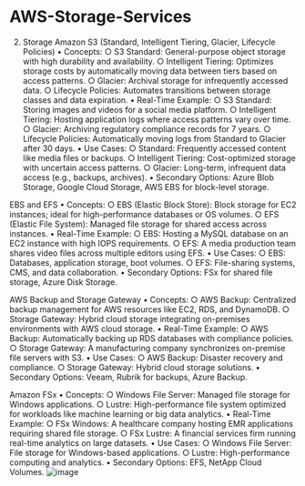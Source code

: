 # AWS-Storage-Services

2. Storage
Amazon S3 (Standard, Intelligent Tiering, Glacier, Lifecycle Policies)
	• Concepts:
		○ S3 Standard: General-purpose object storage with high durability and availability.
		○ Intelligent Tiering: Optimizes storage costs by automatically moving data between tiers based on access patterns.
		○ Glacier: Archival storage for infrequently accessed data.
		○ Lifecycle Policies: Automates transitions between storage classes and data expiration.
	• Real-Time Example:
		○ S3 Standard: Storing images and videos for a social media platform.
		○ Intelligent Tiering: Hosting application logs where access patterns vary over time.
		○ Glacier: Archiving regulatory compliance records for 7 years.
		○ Lifecycle Policies: Automatically moving logs from Standard to Glacier after 30 days.
	• Use Cases:
		○ Standard: Frequently accessed content like media files or backups.
		○ Intelligent Tiering: Cost-optimized storage with uncertain access patterns.
		○ Glacier: Long-term, infrequent data access (e.g., backups, archives).
	• Secondary Options: Azure Blob Storage, Google Cloud Storage, AWS EBS for block-level storage.

EBS and EFS
	• Concepts:
		○ EBS (Elastic Block Store): Block storage for EC2 instances; ideal for high-performance databases or OS volumes.
		○ EFS (Elastic File System): Managed file storage for shared access across instances.
	• Real-Time Example:
		○ EBS: Hosting a MySQL database on an EC2 instance with high IOPS requirements.
		○ EFS: A media production team shares video files across multiple editors using EFS.
	• Use Cases:
		○ EBS: Databases, application storage, boot volumes.
		○ EFS: File-sharing systems, CMS, and data collaboration.
	• Secondary Options: FSx for shared file storage, Azure Disk Storage.

AWS Backup and Storage Gateway
	• Concepts:
		○ AWS Backup: Centralized backup management for AWS resources like EC2, RDS, and DynamoDB.
		○ Storage Gateway: Hybrid cloud storage integrating on-premises environments with AWS cloud storage.
	• Real-Time Example:
		○ AWS Backup: Automatically backing up RDS databases with compliance policies.
		○ Storage Gateway: A manufacturing company synchronizes on-premise file servers with S3.
	• Use Cases:
		○ AWS Backup: Disaster recovery and compliance.
		○ Storage Gateway: Hybrid cloud storage solutions.
	• Secondary Options: Veeam, Rubrik for backups, Azure Backup.

Amazon FSx
	• Concepts:
		○ Windows File Server: Managed file storage for Windows applications.
		○ Lustre: High-performance file system optimized for workloads like machine learning or big data analytics.
	• Real-Time Example:
		○ FSx Windows: A healthcare company hosting EMR applications requiring shared file storage.
		○ FSx Lustre: A financial services firm running real-time analytics on large datasets.
	• Use Cases:
		○ Windows File Server: File storage for Windows-based applications.
		○ Lustre: High-performance computing and analytics.
	• Secondary Options: EFS, NetApp Cloud Volumes.
![image](https://github.com/user-attachments/assets/ed52197f-6698-407e-afee-22c1516edff2)
